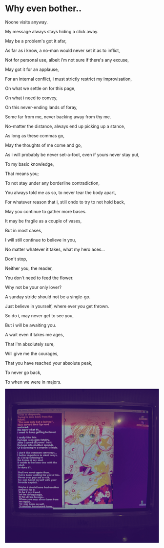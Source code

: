 # Why even bother..


Noone visits anyway.

My message always stays hiding a click away.

May be a problem's got it afar,

As far as i know, a no-man would never set it as to inflict,

Not for personal use, albeit i'm not sure if there's any excuse,

May got it for an applause,

For an internal conflict, i must strictly restrict my improvisation,

On what we settle on for this page,

On what i need to convey, 

On this never-ending lands of foray,

Some far from me, never backing away from thy me.

No-matter the distance, always end up picking up a stance,

As long as these commas go,

May the thoughts of me come and go, 

As i will probably be never set-a-foot, even if yours never stay put,

To my basic knowledge,

That means you;

To not stay under any borderline contradiction,

You always told me as so, to never tear the body apart,

For whatever reason that i, still ondo to try to not hold back,

May you continue to gather more bases.

It may be fragile as a couple of vases,

But in most cases,

I will still continue to believe in you,

No matter whatever it takes, what my hero aces...

Don't stop,

Neither you, the reader,

You don't need to feed the flower.

Why not be your only lover?

A sunday stride should not be a single-go.

Just believe in yourself, where ever you get thrown.

So do i, may never get to see you,

But i will be awaiting you. 

A wait even if takes me ages,

That i'm absolutely sure,

Will give me the courages,

That you have reached your absolute peak,

To never go back, 

To when we were in majors.


![logo](F2CFCC52-ADA8-4B1D-A2B9-49ABAB1741BA.JPG)


